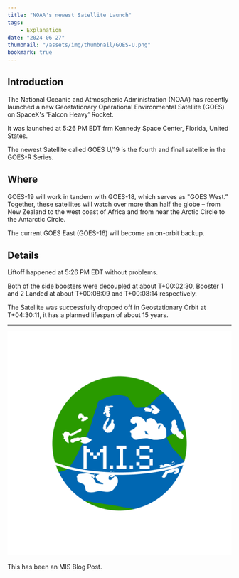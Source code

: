 ```yaml
---
title: "NOAA's newest Satellite Launch"
tags:
    - Explanation
date: "2024-06-27"
thumbnail: "/assets/img/thumbnail/GOES-U.png"
bookmark: true
---
```


## Introduction

The National Oceanic and Atmospheric Administration (NOAA) has recently launched a new Geostationary Operational Environmental Satellite (GOES) on SpaceX's 'Falcon Heavy' Rocket.

It was launched at 5:26 PM EDT frm Kennedy Space Center, Florida, United States.

The newest Satellite called GOES U/19 is the fourth and final satellite in the GOES-R Series.

## Where

GOES-19 will work in tandem with GOES-18, which serves as "GOES West.” Together, these satellites will watch over more than half the globe – from New Zealand to the west coast of Africa and from near the Arctic Circle to the Antarctic Circle. 

The current GOES East (GOES-16) will become an on-orbit backup.

## Details

Liftoff happened at 5:26 PM EDT without problems.


Both of the side boosters were decoupled at about T+00:02:30, Booster 1 and 2 Landed at about T+00:08:09 and T+00:08:14 respectively.


The Satellite was successfully dropped off in Geostationary Orbit at T+04:30:11, it has a planned lifespan of about 15 years.

---

![MIS Logo](/assets/miko.png)

This has been an MIS Blog Post.
